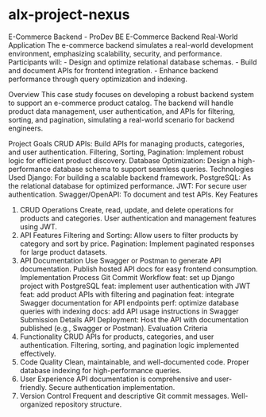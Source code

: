 # alx-project-nexus

E-Commerce Backend - ProDev BE
E-Commerce Backend
Real-World Application
The e-commerce backend simulates a real-world development environment, emphasizing scalability, security, and performance. Participants will: - Design and optimize relational database schemas. - Build and document APIs for frontend integration. - Enhance backend performance through query optimization and indexing.

Overview
This case study focuses on developing a robust backend system to support an e-commerce product catalog. The backend will handle product data management, user authentication, and APIs for filtering, sorting, and pagination, simulating a real-world scenario for backend engineers.

Project Goals
CRUD APIs: Build APIs for managing products, categories, and user authentication.
Filtering, Sorting, Pagination: Implement robust logic for efficient product discovery.
Database Optimization: Design a high-performance database schema to support seamless queries.
Technologies Used
Django: For building a scalable backend framework.
PostgreSQL: As the relational database for optimized performance.
JWT: For secure user authentication.
Swagger/OpenAPI: To document and test APIs.
Key Features
1. CRUD Operations
Create, read, update, and delete operations for products and categories.
User authentication and management features using JWT.
2. API Features
Filtering and Sorting: Allow users to filter products by category and sort by price.
Pagination: Implement paginated responses for large product datasets.
3. API Documentation
Use Swagger or Postman to generate API documentation.
Publish hosted API docs for easy frontend consumption.
Implementation Process
Git Commit Workflow
feat: set up Django project with PostgreSQL
feat: implement user authentication with JWT
feat: add product APIs with filtering and pagination
feat: integrate Swagger documentation for API endpoints
perf: optimize database queries with indexing
docs: add API usage instructions in Swagger
Submission Details
API Deployment: Host the API with documentation published (e.g., Swagger or Postman).
Evaluation Criteria
1. Functionality
CRUD APIs for products, categories, and user authentication.
Filtering, sorting, and pagination logic implemented effectively.
2. Code Quality
Clean, maintainable, and well-documented code.
Proper database indexing for high-performance queries.
3. User Experience
API documentation is comprehensive and user-friendly.
Secure authentication implementation.
4. Version Control
Frequent and descriptive Git commit messages.
Well-organized repository structure.
